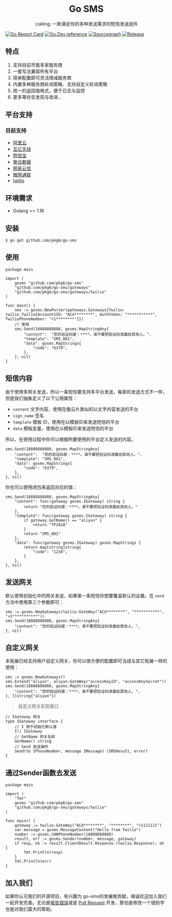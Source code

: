 <h1 align="center">Go SMS</h1>

<p align="center">:calling: 一款满足你的多种发送需求的短信发送组件</p>


[![Go Report Card](https://goreportcard.com/badge/github.com/pkg6/go-sms)](https://goreportcard.com/report/github.com/pkg6/go-sms)
[![Go.Dev reference](https://img.shields.io/badge/go.dev-reference-blue?logo=go&logoColor=white)](https://pkg.go.dev/github.com/pkg6/go-sms?tab=doc)
[![Sourcegraph](https://sourcegraph.com/github.com/pkg6/go-sms/-/badge.svg)](https://sourcegraph.com/github.com/pkg6/go-sms?badge)
[![Release](https://img.shields.io/github/release/pkg6/go-sms.svg?style=flat-square)](https://github.com/pkg6/go-sms/releases)


## 特点

1. 支持目前市面多家服务商
1. 一套写法兼容所有平台
1. 简单配置即可灵活增减服务商
1. 内置多种服务商轮询策略、支持自定义轮询策略
1. 统一的返回值格式，便于日志与监控
1. 更多等你去发现与改进...

## 平台支持

### 目前支持

- [阿里云](https://www.aliyun.com/)
- [互亿无线](http://www.ihuyi.com)
- [短信宝](http://www.smsbao.com/)
- [聚合数据](https://www.juhe.cn)
- [网易云信](https://yunxin.163.com/sms)
- [微网通联](https://www.lmobile.cn/)
- [twilio](https://www.twilio.com/)

## 环境需求

- Golang >= 1.18


## 安装

```shell
$ go get github.com/pkg6/go-sms
```

## 使用

~~~
package main

import (
	gosms "github.com/pkg6/go-sms"
	"github.com/pkg6/go-sms/gateways"
	"github.com/pkg6/go-sms/gateways/twilio"
)

func main() {
	sms := gosms.NewParser(gateways.Gateways{Twilio: twilio.Twilio{AccountSID: "ACd********", AuthToken: "***********", TwilioPhoneNumber: "+1********"}})
	// 常规
	sms.Send(18888888888, gosms.MapStringAny{
		"content":  "您的验证码是：****。请不要把验证码泄露给其他人。",
		"template": "SMS_001",
		"data": gosms.MapStrings{
			"code": "6379",
		},
	}, nil)
}
~~~

## 短信内容

由于使用多网关发送，所以一条短信要支持多平台发送，每家的发送方式不一样，但是我们抽象定义了以下公用属性：

- `content` 文字内容，使用在像云片类似的以文字内容发送的平台
- `sign_name` 签名
- `template` 模板 ID，使用在以模板ID来发送短信的平台
- `data`  模板变量，使用在以模板ID来发送短信的平台

所以，在使用过程中你可以根据所要使用的平台定义发送的内容。

~~~
sms.Send(18888888888, gosms.MapStringAny{
    "content":  "您的验证码是：****。请不要把验证码泄露给其他人。",
    "template": "SMS_001",
    "data": gosms.MapStrings{
        "code": "6379",
    },
}, nil)
~~~

你也可以使用闭包来返回对应的值：
~~~
sms.Send(18888888888, gosms.MapStringAny{
    "content": func(gateway gosms.IGateway) string {
        return "您的验证码是：****。请不要把验证码泄露给其他人。"
    },
    "template": func(gateway gosms.IGateway) string {
        if gateway.GetName() == "aliyun" {
            return "TP2818"
        }
        return "SMS_001"
    },
    "data": func(gateway gosms.IGateway) gosms.MapStrings {
        return map[string]string{
            "code": "1234",
        }
    },
}, nil)
~~~

## 发送网关

默认使用初始化中的网关发送，如果某一条短信你想要覆盖默认的设置。在 `send` 方法中使用第三个参数即可：

```
sms := gosms.NewGateways(twilio.GateWay("ACd********", "***********", "+1***********"))
sms.Send(18888888888, gosms.MapStringAny{
    "content": "您的验证码是：****。请不要把验证码泄露给其他人。",
}, nil)
```

## 自定义网关

本拓展已经支持用户自定义网关，你可以很方便的配置即可当成与其它拓展一样的使用：

~~~
sms := gosms.NewGateways()
sms.Extend("aliyun", aliyun.GateWay("accessKeyId", "accessKeySecret"))
sms.Send(18888888888, gosms.MapStringAny{
    "content": "您的验证码是：****。请不要把验证码泄露给其他人。",
}, []string{"aliyun"})
~~~

> 自定义网关实现接口

~~~
// IGateway 网关
type IGateway interface {
	// I 用于初始化默认值
	I() IGateway
	// GetName 网关名称
	GetName() string
	// Send 发送操作
	Send(to IPhoneNumber, message IMessage) (SMSResult, error)
}
~~~

## 通过Sender函数去发送
~~~
package main

import (
	"fmt"
	gosms "github.com/pkg6/go-sms"
	"github.com/pkg6/go-sms/gateways/twilio"
)

func main() {
	gateway := twilio.GateWay("ACd********", "********", "+1111111")
	var message = gosms.MessageContent("Hello from Twilio")
	number := gosms.CHNPhoneNumber(18888888888)
	result, err := gosms.Sender(number, message, gateway)
	if resp, ok := result.ClientResult.Response.(twilio.Response); ok {
		fmt.Println(resp)
	}
	fmt.Println(err)
}
~~~

## 加入我们

如果你认可我们的开源项目，有兴趣为 go-sms的发展做贡献，竭诚欢迎加入我们一起开发完善。无论是[报告错误](https://github.com/pkg6/go-sms/issues)或是
[Pull Request](https://github.com/pkg6/go-sms/pulls) 开发，那怕是修改一个错别字也是对我们莫大的帮助。